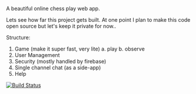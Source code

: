A beautiful online chess play web app. 

Lets see how far this project gets built. At one point I plan to make this code open source but let's keep it private for now..

Structure:

1. Game (make it super fast, very lite)
  a. play
  b. observe
2. User Management
3. Security (mostly handled by firebase)
4. Single channel chat (as a side-app)
5. Help

[![Build Status](http://54.70.105.163:8080/job/Chesslive/badge/icon)](http://54.70.105.163:8080/job/Chesslive/)
